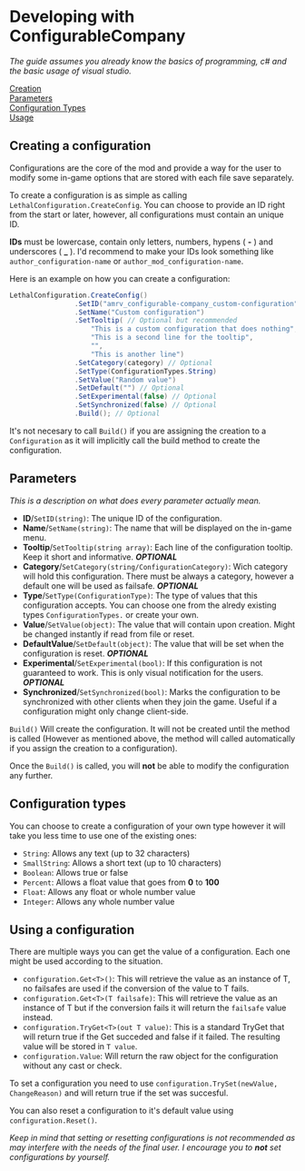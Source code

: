 # Developing with ConfigurableCompany

_The guide assumes you already know the basics of programming, c# and the basic usage of visual studio._

[Creation](##Creating-a-configuration)  
[Parameters](##Parameters)  
[Configuration Types](##Configuration-types)  
[Usage](##Using-a-configuration)

## Creating a configuration

Configurations are the core of the mod and provide a way for the user to modify some in-game options that are stored with each file save separately.

To create a configuration is as simple as calling `LethalConfiguration.CreateConfig`. You can choose to provide an ID right from the start or later, however, all configurations must contain an unique ID.

**IDs** must be lowercase, contain only letters, numbers, hypens ( **-** ) and underscores ( **\_** ). I'd recommend to make your IDs look something like `author_configuration-name` or `author_mod_configuration-name`.

Here is an example on how you can create a configuration:

```csharp
LethalConfiguration.CreateConfig()
                .SetID("amrv_configurable-company_custom-configuration")
                .SetName("Custom configuration")
                .SetTooltip( // Optional but recommended
                    "This is a custom configuration that does nothing",
                    "This is a second line for the tooltip",
                    "",
                    "This is another line")
                .SetCategory(category) // Optional
                .SetType(ConfigurationTypes.String)
                .SetValue("Random value")
                .SetDefault("") // Optional
                .SetExperimental(false) // Optional
                .SetSynchronized(false) // Optional
                .Build(); // Optional
```

It's not necesary to call `Build()` if you are assigning the creation to a `Configuration` as it will implicitly call the build method to create the configuration.

## Parameters

_This is a description on what does every parameter actually mean._

-   **ID**/`SetID(string)`: The unique ID of the configuration.
-   **Name**/`SetName(string)`: The name that will be displayed on the in-game menu.
-   **Tooltip**/`SetTooltip(string array)`: Each line of the configuration tooltip. Keep it short and informative. _**OPTIONAL**_
-   **Category**/`SetCategory(string/ConfigurationCategory)`: Wich category will hold this configuration. There must be always a category, however a default one will be used as failsafe. _**OPTIONAL**_
-   **Type**/`SetType(ConfigurationType)`: The type of values that this configuration accepts. You can choose one from the alredy existing types `ConfigurationTypes.` or create your own.
-   **Value**/`SetValue(object)`: The value that will contain upon creation. Might be changed instantly if read from file or reset.
-   **DefaultValue**/`SetDefault(object)`: The value that will be set when the configuration is reset. _**OPTIONAL**_
-   **Experimental**/`SetExperimental(bool)`: If this configuration is not guaranteed to work. This is only visual notification for the users. _**OPTIONAL**_
-   **Synchronized**/`SetSynchronized(bool)`: Marks the configuration to be synchronized with other clients when they join the game. Useful if a configuration might only change client-side.

`Build()` Will create the configuration. It will not be created until the method is called (However as mentioned above, the method will called automatically if you assign the creation to a configuration).

Once the `Build()` is called, you will **not** be able to modify the configuration any further.

## Configuration types

You can choose to create a configuration of your own type however it will take you less time to use one of the existing ones:

-   `String`: Allows any text (up to 32 characters)
-   `SmallString`: Allows a short text (up to 10 characters)
-   `Boolean`: Allows true or false
-   `Percent`: Allows a float value that goes from **0** to **100**
-   `Float`: Allows any float or whole number value
-   `Integer`: Allows any whole number value

## Using a configuration

There are multiple ways you can get the value of a configuration. Each one might be used according to the situation.

-   `configuration.Get<T>()`: This will retrieve the value as an instance of T, no failsafes are used if the conversion of the value to T fails.
-   `configuration.Get<T>(T failsafe)`: This will retrieve the value as an instance of T but if the conversion fails it will return the `failsafe` value instead.
-   `configuration.TryGet<T>(out T value)`: This is a standard TryGet that will return true if the Get succeded and false if it failed. The resulting value will be stored in `T value`.
-   `configuration.Value`: Will return the raw object for the configuration without any cast or check.

To set a configuration you need to use `configuration.TrySet(newValue, ChangeReason)` and will return true if the set was succesful.

You can also reset a configuration to it's default value using `configuration.Reset()`.

_Keep in mind that setting or resetting configurations is not recommended as may interfere with the needs of the final user. I encourage you to **not** set configurations by yourself._
